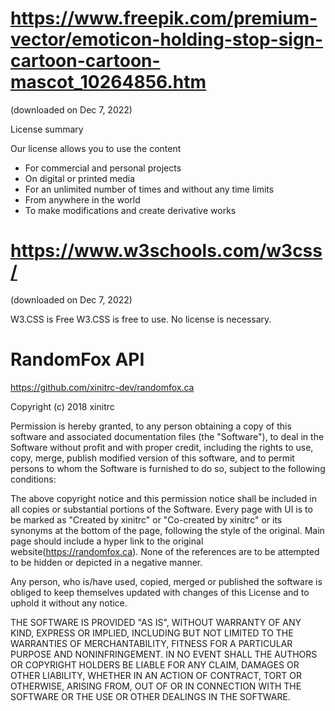 # https://www.freepik.com/premium-vector/emoticon-holding-stop-sign-cartoon-cartoon-mascot_10264856.htm
(downloaded on Dec 7, 2022)

License summary

Our license allows you to use the content

- For commercial and personal projects
- On digital or printed media
- For an unlimited number of times and without any time limits
- From anywhere in the world
- To make modifications and create derivative works

# https://www.w3schools.com/w3css/
(downloaded on Dec 7, 2022)

W3.CSS is Free
W3.CSS is free to use. No license is necessary.

# RandomFox API
https://github.com/xinitrc-dev/randomfox.ca

Copyright (c) 2018 xinitrc

Permission is hereby granted, to any person obtaining a copy
of this software and associated documentation files (the "Software"), to deal
in the Software without profit and with proper credit, including the rights
to use, copy, merge, publish modified version of this software, and to permit
persons to whom the Software is furnished to do so, subject to the following conditions:

The above copyright notice and this permission notice shall be included in all
copies or substantial portions of the Software.
Every page with UI is to be marked as "Created by xinitrc" or "Co-created by xinitrc"
or its synonyms at the bottom of the page, following the style of the original.
Main page should include a hyper link to the original website(https://randomfox.ca).
None of the references are to be attempted to be hidden or depicted in a negative manner.

Any person, who is/have used, copied, merged or published the software is obliged
to keep themselves updated with changes of this License and to uphold it without any notice.

THE SOFTWARE IS PROVIDED "AS IS", WITHOUT WARRANTY OF ANY KIND, EXPRESS OR
IMPLIED, INCLUDING BUT NOT LIMITED TO THE WARRANTIES OF MERCHANTABILITY,
FITNESS FOR A PARTICULAR PURPOSE AND NONINFRINGEMENT. IN NO EVENT SHALL THE
AUTHORS OR COPYRIGHT HOLDERS BE LIABLE FOR ANY CLAIM, DAMAGES OR OTHER
LIABILITY, WHETHER IN AN ACTION OF CONTRACT, TORT OR OTHERWISE, ARISING FROM,
OUT OF OR IN CONNECTION WITH THE SOFTWARE OR THE USE OR OTHER DEALINGS IN THE
SOFTWARE.
